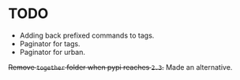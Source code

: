 # TODO
- Adding back prefixed commands to tags.
- Paginator for tags.
- Paginator for urban.

~~Remove `together` folder when pypi reaches `2.3`.~~ Made an alternative.
